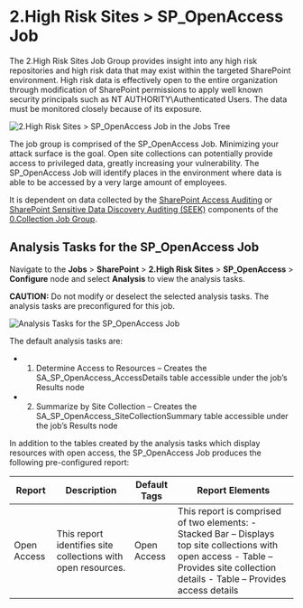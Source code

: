 # 2.High Risk Sites > SP_OpenAccess Job

The 2.High Risk Sites Job Group provides insight into any high risk repositories and high risk data
that may exist within the targeted SharePoint environment. High risk data is effectively open to the
entire organization through modification of SharePoint permissions to apply well known security
principals such as NT AUTHORITY\Authenticated Users. The data must be monitored closely because of
its exposure.

![2.High Risk Sites > SP_OpenAccess Job in the Jobs Tree](/img/product_docs/accessanalyzer/12.0/solutions/filesystem/openaccessjobstree.webp)

The job group is comprised of the SP_OpenAccess Job. Minimizing your attack surface is the goal.
Open site collections can potentially provide access to privileged data, greatly increasing your
vulnerability. The SP_OpenAccess Job will identify places in the environment where data is able to
be accessed by a very large amount of employees.

It is dependent on data collected by the
[SharePoint Access Auditing](collection/overview.md#sharepoint-access-auditing) or
[SharePoint Sensitive Data Discovery Auditing (SEEK)](collection/overview.md#sharepoint-sensitive-data-discovery-auditing-seek)
components of the [0.Collection Job Group](/docs/accessanalyzer/12.0/solutions/sharepoint/collection/overview.md).

## Analysis Tasks for the SP_OpenAccess Job

Navigate to the **Jobs** > **SharePoint** > **2.High Risk Sites** > **SP_OpenAccess** >
**Configure** node and select **Analysis** to view the analysis tasks.

**CAUTION:** Do not modify or deselect the selected analysis tasks. The analysis tasks are
preconfigured for this job.

![Analysis Tasks for the SP_OpenAccess Job](/img/product_docs/accessanalyzer/12.0/solutions/filesystem/openaccessanalysis.webp)

The default analysis tasks are:

-   1. Determine Access to Resources – Creates the SA_SP_OpenAccess_AccessDetails table accessible
       under the job’s Results node
-   2. Summarize by Site Collection – Creates the SA_SP_OpenAccess_SiteCollectionSummary table
       accessible under the job’s Results node

In addition to the tables created by the analysis tasks which display resources with open access,
the SP_OpenAccess Job produces the following pre-configured report:

| Report      | Description                                                  | Default Tags | Report Elements                                                                                                                                                                       |
| ----------- | ------------------------------------------------------------ | ------------ | ------------------------------------------------------------------------------------------------------------------------------------------------------------------------------------- |
| Open Access | This report identifies site collections with open resources. | Open Access  | This report is comprised of two elements: - Stacked Bar – Displays top site collections with open access - Table – Provides site collection details - Table – Provides access details |
